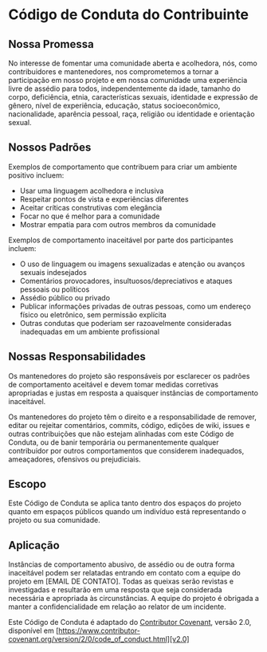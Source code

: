 # Código de Conduta do Contribuinte

## Nossa Promessa

No interesse de fomentar uma comunidade aberta e acolhedora, nós, como
contribuidores e mantenedores, nos comprometemos a tornar a participação em nosso
projeto e em nossa comunidade uma experiência livre de assédio para todos, independentemente da idade, tamanho do corpo,
deficiência, etnia, características sexuais, identidade e expressão de gênero,
nível de experiência, educação, status socioeconômico, nacionalidade, aparência
pessoal, raça, religião ou identidade e orientação sexual.

## Nossos Padrões

Exemplos de comportamento que contribuem para criar um ambiente positivo
incluem:

*   Usar uma linguagem acolhedora e inclusiva
*   Respeitar pontos de vista e experiências diferentes
*   Aceitar críticas construtivas com elegância
*   Focar no que é melhor para a comunidade
*   Mostrar empatia para com outros membros da comunidade

Exemplos de comportamento inaceitável por parte dos participantes incluem:

*   O uso de linguagem ou imagens sexualizadas e atenção ou avanços sexuais indesejados
*   Comentários provocadores, insultuosos/depreciativos e ataques pessoais ou políticos
*   Assédio público ou privado
*   Publicar informações privadas de outras pessoas, como um endereço físico ou eletrônico, sem permissão explícita
*   Outras condutas que poderiam ser razoavelmente consideradas inadequadas em um ambiente profissional

## Nossas Responsabilidades

Os mantenedores do projeto são responsáveis por esclarecer os padrões de comportamento aceitável e devem tomar medidas corretivas apropriadas e justas em resposta a quaisquer instâncias de comportamento inaceitável.

Os mantenedores do projeto têm o direito e a responsabilidade de remover, editar ou rejeitar comentários, commits, código, edições de wiki, issues e outras contribuições que não estejam alinhadas com este Código de Conduta, ou de banir temporária ou permanentemente qualquer contribuidor por outros comportamentos que considerem inadequados, ameaçadores, ofensivos ou prejudiciais.

## Escopo

Este Código de Conduta se aplica tanto dentro dos espaços do projeto quanto em espaços públicos quando um indivíduo está representando o projeto ou sua comunidade.

## Aplicação

Instâncias de comportamento abusivo, de assédio ou de outra forma inaceitável podem ser relatadas entrando em contato com a equipe do projeto em [EMAIL DE CONTATO]. Todas as queixas serão revistas e investigadas e resultarão em uma resposta que seja considerada necessária e apropriada às circunstâncias. A equipe do projeto é obrigada a manter a confidencialidade em relação ao relator de um incidente.

Este Código de Conduta é adaptado do [Contributor Covenant][homepage], versão 2.0,
disponível em [https://www.contributor-covenant.org/version/2/0/code_of_conduct.html][v2.0]

[homepage]: https://www.contributor-covenant.org
[v2.0]: https://www.contributor-covenant.org/version/2/0/code_of_conduct.html
